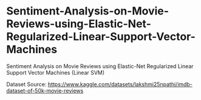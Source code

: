 # Sentiment-Analysis-on-Movie-Reviews-using-Elastic-Net-Regularized-Linear-Support-Vector-Machines
Sentiment Analysis on Movie Reviews using Elastic-Net Regularized Linear Support Vector Machines (Linear SVM)

Dataset Source:
https://www.kaggle.com/datasets/lakshmi25npathi/imdb-dataset-of-50k-movie-reviews
